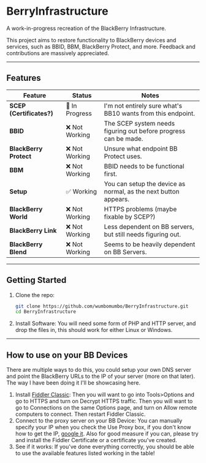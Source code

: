 # BerryInfrastructure
A work-in-progress recreation of the BlackBerry Infrastructure.

This project aims to restore functionality to BlackBerry devices and services, such as BBID, BBM, BlackBerry Protect, and more. Feedback and contributions are massively appreciated.

---

## Features

| Feature                 | Status         | Notes                                                              |
|-------------------------|----------------|--------------------------------------------------------------------|
| **SCEP (Certificates?)**| 🔧 In Progress | I'm not entirely sure what's BB10 wants from this endpoint.     |
| **BBID**                | ❌ Not Working | The SCEP system needs figuring out before progress can be made. |
| **BlackBerry Protect**  | ❌ Not Working | Unsure what endpoint BB Protect uses.                           |
| **BBM**                 | ❌ Not Working | BBID needs to be functional first.                              |
| **Setup**               | ✅ Working     | You can setup the device as normal, as the next button appears. |
| **BlackBerry World**    | ❌ Not Working | HTTPS problems (maybe fixable by SCEP?)                         |
| **BlackBerry Link**     | ❌ Not Working | Less dependent on BB servers, but still needs figuring out.     |
| **BlackBerry Blend**    | ❌ Not Working | Seems to be heavily dependent on BB Servers.                    |

---

## Getting Started

1. Clone the repo:
   ```bash
   git clone https://github.com/wumbomumbo/BerryInfrastructure.git
   cd BerryInfrastructure
   ```
2. Install Software:
   You will need some form of PHP and HTTP server, and drop the files in, this should work for either Linux or Windows.

---

## How to use on your BB Devices

There are multiple ways to do this, you could setup your own DNS server and point the BlackBerry URLs to the IP of your server (more on that later).
The way I have been doing it I'll be showcasing here.

1. Install [Fiddler Classic](https://www.telerik.com/download/fiddler):
   Then you will want to go into Tools>Options and go to HTTPS and turn on Decrypt HTTPS traffic. Then you will want to go to Connections on the same Options page, and turn on Allow remote computers to connect. Then restart Fiddler Classic.
2. Connect to the proxy server on your BB Device:
   You can manually specify your IP when you check the Use Proxy box, if you don't know how to get the IP, [google it](https://www.google.com/search?q=how+to+get+local+ip).
   Also for good measure if you can, please try and install the Fiddler Certificate or a certificate you've created.
4. See if it works:
   If you've done everything correctly, you should be able to use the available features listed working in the table!
